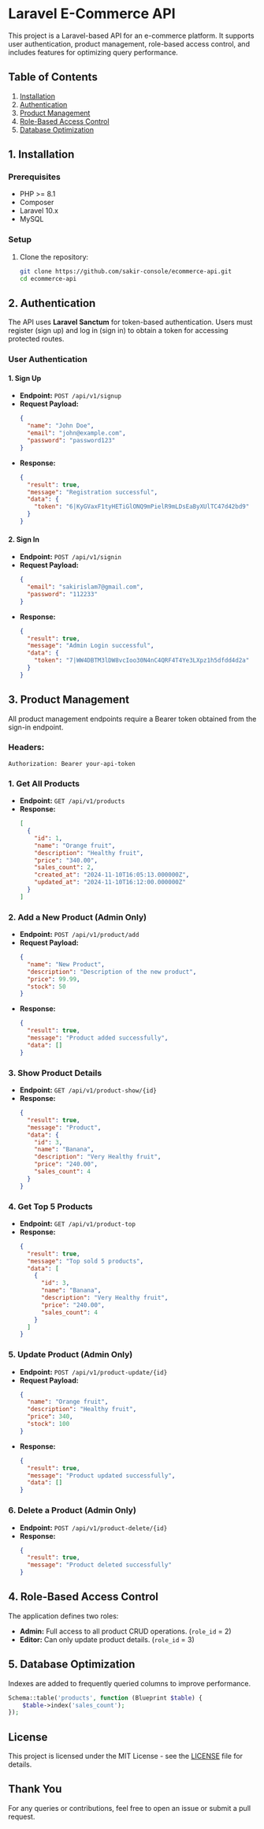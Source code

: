 
# Laravel E-Commerce API

This project is a Laravel-based API for an e-commerce platform. It supports user authentication, product management, role-based access control, and includes features for optimizing query performance.

## Table of Contents
1. [Installation](#installation)
2. [Authentication](#authentication)
3. [Product Management](#product-management)
4. [Role-Based Access Control](#role-based-access-control)
5. [Database Optimization](#database-optimization)

## 1. Installation

### Prerequisites
- PHP >= 8.1
- Composer
- Laravel 10.x
- MySQL

### Setup
1. Clone the repository:
   ```bash
   git clone https://github.com/sakir-console/ecommerce-api.git
   cd ecommerce-api
   ```



## 2. Authentication

The API uses **Laravel Sanctum** for token-based authentication. Users must register (sign up) and log in (sign in) to obtain a token for accessing protected routes.

### User Authentication

#### 1. Sign Up
- **Endpoint:** `POST /api/v1/signup`
- **Request Payload:**
  ```json
  {
    "name": "John Doe",
    "email": "john@example.com",
    "password": "password123"
  }
  ```
- **Response:**
  ```json
  {
    "result": true,
    "message": "Registration successful",
    "data": {
      "token": "6|KyGVaxF1tyHETiGlONQ9mPielR9mLDsEaByXUlTC47d42bd9"
    }
  }
  ```

#### 2. Sign In
- **Endpoint:** `POST /api/v1/signin`
- **Request Payload:**
  ```json
  {
    "email": "sakirislam7@gmail.com",
    "password": "112233"
  }
  ```
- **Response:**
  ```json
  {
    "result": true,
    "message": "Admin Login successful",
    "data": {
      "token": "7|WW4DBTM3lDW8vcIoo30N4nC4QRF4T4Ye3LXpz1h5dfdd4d2a"
    }
  }
  ```

## 3. Product Management

All product management endpoints require a Bearer token obtained from the sign-in endpoint.

### Headers:
```http
Authorization: Bearer your-api-token
```

### 1. Get All Products
- **Endpoint:** `GET /api/v1/products`
- **Response:**
  ```json
  [
    {
      "id": 1,
      "name": "Orange fruit",
      "description": "Healthy fruit",
      "price": "340.00",
      "sales_count": 2,
      "created_at": "2024-11-10T16:05:13.000000Z",
      "updated_at": "2024-11-10T16:12:00.000000Z"
    }
  ]
  ```

### 2. Add a New Product (Admin Only)
- **Endpoint:** `POST /api/v1/product/add`
- **Request Payload:**
  ```json
  {
    "name": "New Product",
    "description": "Description of the new product",
    "price": 99.99,
    "stock": 50
  }
  ```
- **Response:**
  ```json
  {
    "result": true,
    "message": "Product added successfully",
    "data": []
  }
  ```

### 3. Show Product Details
- **Endpoint:** `GET /api/v1/product-show/{id}`
- **Response:**
  ```json
  {
    "result": true,
    "message": "Product",
    "data": {
      "id": 3,
      "name": "Banana",
      "description": "Very Healthy fruit",
      "price": "240.00",
      "sales_count": 4
    }
  }
  ```

### 4. Get Top 5 Products
- **Endpoint:** `GET /api/v1/product-top`
- **Response:**
  ```json
  {
    "result": true,
    "message": "Top sold 5 products",
    "data": [
      {
        "id": 3,
        "name": "Banana",
        "description": "Very Healthy fruit",
        "price": "240.00",
        "sales_count": 4
      }
    ]
  }
  ```

### 5. Update Product (Admin Only)
- **Endpoint:** `POST /api/v1/product-update/{id}`
- **Request Payload:**
  ```json
  {
    "name": "Orange fruit",
    "description": "Healthy fruit",
    "price": 340,
    "stock": 100
  }
  ```
- **Response:**
  ```json
  {
    "result": true,
    "message": "Product updated successfully",
    "data": []
  }
  ```

### 6. Delete a Product (Admin Only)
- **Endpoint:** `POST /api/v1/product-delete/{id}`
- **Response:**
  ```json
  {
    "result": true,
    "message": "Product deleted successfully"
  }
  ```

## 4. Role-Based Access Control

The application defines two roles:
- **Admin:** Full access to all product CRUD operations. (`role_id` = 2)
- **Editor:** Can only update product details. (`role_id` = 3)

## 5. Database Optimization

Indexes are added to frequently queried columns to improve performance.

```php
Schema::table('products', function (Blueprint $table) {
    $table->index('sales_count');
});
```

## License
This project is licensed under the MIT License - see the [LICENSE](LICENSE) file for details.

## Thank You
For any queries or contributions, feel free to open an issue or submit a pull request.
